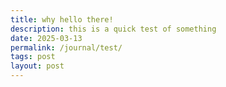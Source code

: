 ```yaml
---
title: why hello there!
description: this is a quick test of something
date: 2025-03-13
permalink: /journal/test/
tags: post
layout: post
---
```

